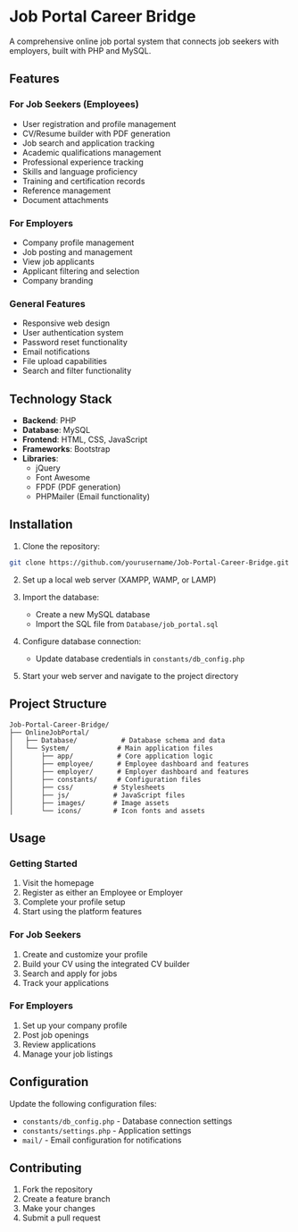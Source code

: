 # Job Portal Career Bridge

A comprehensive online job portal system that connects job seekers with employers, built with PHP and MySQL.

## Features

### For Job Seekers (Employees)
- User registration and profile management
- CV/Resume builder with PDF generation
- Job search and application tracking
- Academic qualifications management
- Professional experience tracking
- Skills and language proficiency
- Training and certification records
- Reference management
- Document attachments

### For Employers
- Company profile management
- Job posting and management
- View job applicants
- Applicant filtering and selection
- Company branding

### General Features
- Responsive web design
- User authentication system
- Password reset functionality
- Email notifications
- File upload capabilities
- Search and filter functionality

## Technology Stack

- **Backend**: PHP
- **Database**: MySQL
- **Frontend**: HTML, CSS, JavaScript
- **Frameworks**: Bootstrap
- **Libraries**: 
  - jQuery
  - Font Awesome
  - FPDF (PDF generation)
  - PHPMailer (Email functionality)

## Installation

1. Clone the repository:
```bash
git clone https://github.com/yourusername/Job-Portal-Career-Bridge.git
```

2. Set up a local web server (XAMPP, WAMP, or LAMP)

3. Import the database:
   - Create a new MySQL database
   - Import the SQL file from `Database/job_portal.sql`

4. Configure database connection:
   - Update database credentials in `constants/db_config.php`

5. Start your web server and navigate to the project directory

## Project Structure

```
Job-Portal-Career-Bridge/
├── OnlineJobPortal/
│   ├── Database/           # Database schema and data
│   └── System/            # Main application files
│       ├── app/           # Core application logic
│       ├── employee/      # Employee dashboard and features
│       ├── employer/      # Employer dashboard and features
│       ├── constants/     # Configuration files
│       ├── css/          # Stylesheets
│       ├── js/           # JavaScript files
│       ├── images/       # Image assets
│       └── icons/        # Icon fonts and assets
```

## Usage

### Getting Started
1. Visit the homepage
2. Register as either an Employee or Employer
3. Complete your profile setup
4. Start using the platform features

### For Job Seekers
1. Create and customize your profile
2. Build your CV using the integrated CV builder
3. Search and apply for jobs
4. Track your applications

### For Employers
1. Set up your company profile
2. Post job openings
3. Review applications
4. Manage your job listings

## Configuration

Update the following configuration files:
- `constants/db_config.php` - Database connection settings
- `constants/settings.php` - Application settings
- `mail/` - Email configuration for notifications

## Contributing

1. Fork the repository
2. Create a feature branch
3. Make your changes
4. Submit a pull request



